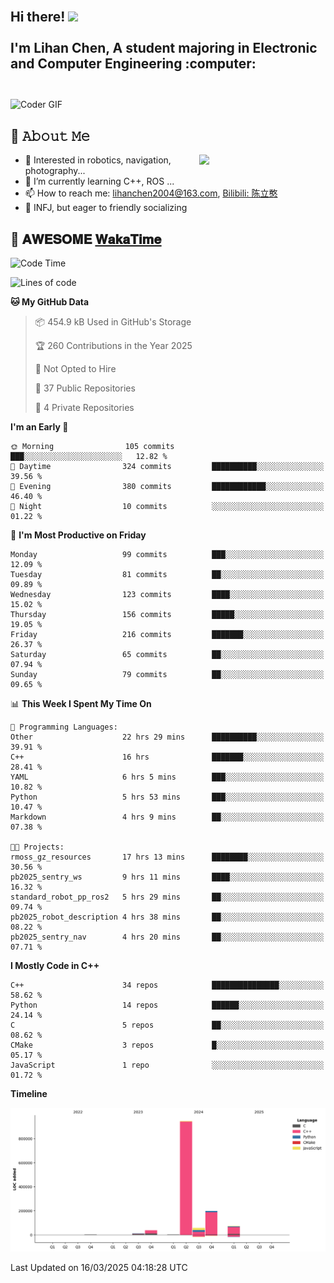 <h2 align="left">
 <abc>
  <br>Hi there! <img src="https://user-images.githubusercontent.com/42378118/110234147-e3259600-7f4e-11eb-95be-0c4047144dea.gif" width="30"><br>
  <br> I'm Lihan Chen, A student majoring in Electronic and Computer Engineering :computer:<br>
  <br>
 </abc>
</h2>

<img align="center" src="https://media.giphy.com/media/SWoSkN6DxTszqIKEqv/giphy.gif" alt="Coder GIF" width="500">

## :book: 𝙰𝚋𝚘𝚞𝚝 𝙼𝚎

<img align="right" width="40%" src="https://github-readme-stats.vercel.app/api?username=LihanChen2004&show_icons=true&icon_color=CE1D2D&text_color=718096&bg_color=ffffff&hide_title=true" />

- 🌟 Interested in robotics, navigation, photography...
- 🌱 I’m currently learning C++, ROS ... 
- 📫 How to reach me: lihanchen2004@163.com, [Bilibili: 陈立憨](https://space.bilibili.com/170786212)
- 👯 INFJ, but eager to friendly socializing

## 📜 𝐀𝐖𝐄𝐒𝐎𝐌𝐄 [𝐖𝐚𝐤𝐚𝐓𝐢𝐦𝐞](https://github.com/anmol098/waka-readme-stats)

<!--START_SECTION:waka-->
![Code Time](http://img.shields.io/badge/Code%20Time-958%20hrs%2050%20mins-blue)

![Lines of code](https://img.shields.io/badge/From%20Hello%20World%20I%27ve%20Written-1.3%20million%20lines%20of%20code-blue)

**🐱 My GitHub Data** 

> 📦 454.9 kB Used in GitHub's Storage 
 > 
> 🏆 260 Contributions in the Year 2025
 > 
> 🚫 Not Opted to Hire
 > 
> 📜 37 Public Repositories 
 > 
> 🔑 4 Private Repositories 
 > 
**I'm an Early 🐤** 

```text
🌞 Morning                105 commits         ███░░░░░░░░░░░░░░░░░░░░░░   12.82 % 
🌆 Daytime                324 commits         ██████████░░░░░░░░░░░░░░░   39.56 % 
🌃 Evening                380 commits         ████████████░░░░░░░░░░░░░   46.40 % 
🌙 Night                  10 commits          ░░░░░░░░░░░░░░░░░░░░░░░░░   01.22 % 
```
📅 **I'm Most Productive on Friday** 

```text
Monday                   99 commits          ███░░░░░░░░░░░░░░░░░░░░░░   12.09 % 
Tuesday                  81 commits          ██░░░░░░░░░░░░░░░░░░░░░░░   09.89 % 
Wednesday                123 commits         ████░░░░░░░░░░░░░░░░░░░░░   15.02 % 
Thursday                 156 commits         █████░░░░░░░░░░░░░░░░░░░░   19.05 % 
Friday                   216 commits         ███████░░░░░░░░░░░░░░░░░░   26.37 % 
Saturday                 65 commits          ██░░░░░░░░░░░░░░░░░░░░░░░   07.94 % 
Sunday                   79 commits          ██░░░░░░░░░░░░░░░░░░░░░░░   09.65 % 
```


📊 **This Week I Spent My Time On** 

```text
💬 Programming Languages: 
Other                    22 hrs 29 mins      ██████████░░░░░░░░░░░░░░░   39.91 % 
C++                      16 hrs              ███████░░░░░░░░░░░░░░░░░░   28.41 % 
YAML                     6 hrs 5 mins        ███░░░░░░░░░░░░░░░░░░░░░░   10.82 % 
Python                   5 hrs 53 mins       ███░░░░░░░░░░░░░░░░░░░░░░   10.47 % 
Markdown                 4 hrs 9 mins        ██░░░░░░░░░░░░░░░░░░░░░░░   07.38 % 

🐱‍💻 Projects: 
rmoss_gz_resources       17 hrs 13 mins      ████████░░░░░░░░░░░░░░░░░   30.56 % 
pb2025_sentry_ws         9 hrs 11 mins       ████░░░░░░░░░░░░░░░░░░░░░   16.32 % 
standard_robot_pp_ros2   5 hrs 29 mins       ██░░░░░░░░░░░░░░░░░░░░░░░   09.74 % 
pb2025_robot_description 4 hrs 38 mins       ██░░░░░░░░░░░░░░░░░░░░░░░   08.22 % 
pb2025_sentry_nav        4 hrs 20 mins       ██░░░░░░░░░░░░░░░░░░░░░░░   07.71 % 
```

**I Mostly Code in C++** 

```text
C++                      34 repos            ███████████████░░░░░░░░░░   58.62 % 
Python                   14 repos            ██████░░░░░░░░░░░░░░░░░░░   24.14 % 
C                        5 repos             ██░░░░░░░░░░░░░░░░░░░░░░░   08.62 % 
CMake                    3 repos             █░░░░░░░░░░░░░░░░░░░░░░░░   05.17 % 
JavaScript               1 repo              ░░░░░░░░░░░░░░░░░░░░░░░░░   01.72 % 
```



**Timeline**

![Lines of Code chart](https://raw.githubusercontent.com/LihanChen2004/LihanChen2004/main/assets/bar_graph.png)


 Last Updated on 16/03/2025 04:18:28 UTC
<!--END_SECTION:waka-->

<!--
**LihanChen2004/LihanChen2004** is a ✨ _special_ ✨ repository because its `README.md` (this file) appears on your GitHub profile.

Here are some ideas to get you started:

- 🔭 I’m currently working on ...
- 🌱 I’m currently learning ...
- 👯 I’m looking to collaborate on ...
- 🤔 I’m looking for help with ...
- 💬 Ask me about ...
- 📫 How to reach me: ...
- 😄 Pronouns: ...
- ⚡ Fun fact: ...
-->
